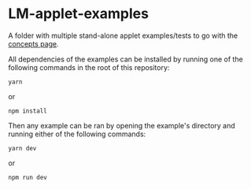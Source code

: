 # LM-applet-examples

A folder with multiple stand-alone applet examples/tests to go with the [concepts page](https://launchmenu.github.io/docs/concepts).

All dependencies of the examples can be installed by running one of the following commands in the root of this repository:

```
yarn
```

or

```
npm install
```

Then any example can be ran by opening the example's directory and running either of the following commands:

```
yarn dev
```

or

```
npm run dev
```
